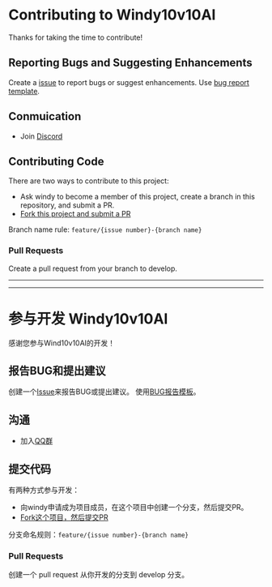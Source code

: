 # Contributing to Windy10v10AI

Thanks for taking the time to contribute!

## Reporting Bugs and Suggesting Enhancements

Create a [issue](https://github.com/windybirth/windy10v10ai/issues) to report bugs or suggest enhancements.
Use [bug report template](https://github.com/windybirth/windy10v10ai/issues/new/choose).

## Conmuication

- Join [Discord](https://discord.com/invite/MfawtDpxks)

## Contributing Code

There are two ways to contribute to this project:

- Ask windy to become a member of this project, create a branch in this repository, and submit a PR.
- [Fork this project and submit a PR](https://docs.github.com/en/pull-requests/collaborating-with-pull-requests/proposing-changes-to-your-work-with-pull-requests/creating-a-pull-request-from-a-fork)

Branch name rule: `feature/{issue number}-{branch name}`

### Pull Requests

Create a pull request from your branch to develop.

---

---

# 参与开发 Windy10v10AI

感谢您参与Wind10v10AI的开发！

## 报告BUG和提出建议

创建一个[Issue](https://github.com/windybirth/windy10v10ai/issues)来报告BUG或提出建议。
使用[BUG报告模板](https://github.com/windybirth/windy10v10ai/issues/new/choose)。

## 沟通

- 加入[QQ群](https://qm.qq.com/cgi-bin/qm/qr?k=6yNcbJ0GOuPECq1dmIvsmdj8y7dZBiHs)

## 提交代码

有两种方式参与开发：

- 向windy申请成为项目成员，在这个项目中创建一个分支，然后提交PR。
- [Fork这个项目，然后提交PR](https://docs.github.com/zh/pull-requests/collaborating-with-pull-requests/proposing-changes-to-your-work-with-pull-requests/creating-a-pull-request-from-a-fork)

分支命名规则：`feature/{issue number}-{branch name}`

### Pull Requests

创建一个 pull request 从你开发的分支到 develop 分支。
